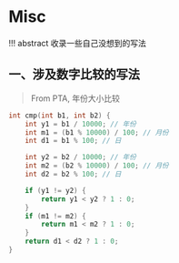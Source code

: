 # Misc

!!! abstract 
    收录一些自己没想到的写法

## 一、涉及数字比较的写法

>From PTA, 年份大小比较

```c
int cmp(int b1, int b2) {
    int y1 = b1 / 10000; // 年份
    int m1 = (b1 % 10000) / 100; // 月份
    int d1 = b1 % 100; // 日

    int y2 = b2 / 10000; // 年份
    int m2 = (b2 % 10000) / 100; // 月份
    int d2 = b2 % 100; // 日

    if (y1 != y2) {
        return y1 < y2 ? 1 : 0;
    }
    if (m1 != m2) {
        return m1 < m2 ? 1 : 0;
    }
    return d1 < d2 ? 1 : 0;
}
```